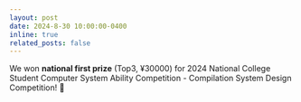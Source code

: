 ```yaml
---
layout: post
date: 2024-8-30 10:00:00-0400
inline: true
related_posts: false
---
```


We won **national first prize** (Top3, ¥30000) for 2024 National College Student Computer System Ability Competition - Compilation System Design Competition! 🎉
